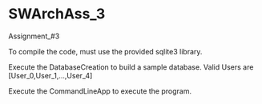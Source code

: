 # SWArchAss_3
Assignment_#3


To compile the code, must use the provided sqlite3 library.


Execute the DatabaseCreation to build a sample database.
Valid Users are [User_0,User_1,...,User_4]

Execute the CommandLineApp to execute the program.

